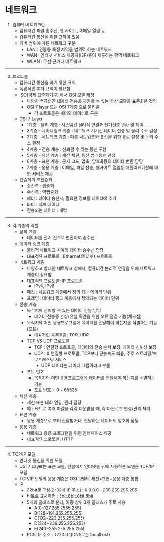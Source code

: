 # 네트워크
1. 컴퓨터 네트워크란
    + 컴퓨터간 파일 송수신, 웹 사이트, 이메일 열람 등
    + 컴퓨터간 통신을 위한 교칙이 있음
    + 커버 범위에 따른 네트워크 구분
        - LAN : 건물등 특정 지역을 범위로 하는 네트워크
        - WAN : 인터넷 서비스 제공자(ISP)등이 제공하는 광역 네트워크
        - WLAN : 무선 근거리 네트워크
***
2. 프로토콜
    + 컴퓨터간 통신을 하기 위한 규칙
    + 독립적인 여러 규칙이 필요함
    + ISO(국제 표준화기구) 에서 OSI 모델 제정
        - 다양한 컴퓨터간 데이터 전송을 지원할 수 있는 추상 모델을 표준화한 것임
        - OSI 7 layer 또는 OSI 7계층 으로 불리움
            - 각 프로토콜은 헤더와 데이터로 구분
    + OSI 7 Layer
        - 1계층 - 물리 계층 : 시스템간 물리적 연결과 전기신호 변환 및 제어
        - 2계층 - 데이터링크 계층 : 네트워크 기기간 데이터 전송 및 물리 주소 결정
        - 3계층 - 네트워크 계층 : 다른 네트워크와 통신을 위한 경로 설정 및 논리 주소 결정
        - 4계층 - 전송 계층 : 신뢰할 수 있는 통신 구현
        - 5계층 - 세션 계층 : 세션 채결, 통신 방식등을 결정
        - 6계층 - 표현 계층 : 문자 코드, 압축, 암호화등의 데이터 변환 담당
        - 7계층 - 응용 계층 : 이메일, 파일 전송, 웹사이트 열람등 애플리케이션에 대한 서비스 제공
    + 캡슐화와 역캡슐화
        - 송신측 : 캡슐화
        - 수신측 : 역캡슐화
        - 헤더 : 데이터 송신시, 필요한 정보를 데이터에 추가
        - 바디 : 실제 데이터
        - 전송되는 데이터 : 패킷
***
3. 각 계층의 역할
    + 물리 계층
        - 데이터를 전기 신호로 변환하여 송수신
    + 데이터 링크 계층
        - 물리적 네트워크 사이의 데이터 송수신 담당
        - 대표적인 프로토콜 : Ethernet(이더넷) 프로토콜
    + 네트워크 계층
        - 다양하고 방대한 네트워크 상에서, 컴퓨터간 논리적 연결을 위해 네트워크 계층이 필요함
        - 대표적인 프로토콜: IP 프로토콜
            - IPv4, IPv6
        - 패킷 : 네트워크 계층에서 정의 되는 데이터 단위
        - 프레임 : 데이터 링크 계층에서 정의되는 데이터 단위
    + 전송 계층
        - 목적지에 신뢰할 수 있는 데이터 전달 담당
            - 데이터 전송중 손상/유실 확인을 위한 오류 점검 기능(체크섬)
        - 목적지의 어떤 응용프로그램에 데이터를 전달해야 하는지를 식별하는 기능 (포트)
            - 대표적인 프로토콜: TCP, UDP
        - TCP VS UDP 프로토콜
            - TCP : 연결형 프로토콜, 데이터의 전송 순서 보장, 데이터 신뢰성 보장
            - UDP : 비연결형 프로토콜, TCP보다 전송속도 빠름, 주로 스트리밍/브로드캐스팅 서비스
                - UDP 데이터는 데이터 그램이라고 부름
        - 포트 번호
            - 목적지의 어떤 응용프로그램에 데이터를 전달해야 하는지를 식별하는 기능
            - 포트 번호는 0 ~ 65535
    + 세션 계층
        - 세션 또는 대화 연결, 관리 담당
        - 예 : FPT로 여러 파일을 각각 다운받을 때, 각 다운로드 연결/관리 처리
    + 표현 계층
        - 응용 계층으로 부터 전달받거나, 전달하는 데이터의 암호화 담당
    + 응용 계층
        - 네트워크 응용 프로그램을 위한 인터페이스 제공
        - 대표적인 프로토콜: HTTP
***
4. TCP/IP 모델
    + 인터넷 통신을 위한 모델
    + OSI 7 Layer는 표준 모델, 현실에서 인터넷을 위해 사용하는 모델은 TCP/IP 모델
    + TCP/IP 모델의 응용 계층은 OSI 모델의 세션+표현+응용 계층 통합
    + IP
        - 32bit로 구성(2^32개 IP 주소) : 0.0.0.0 - 255.255.255.255
        - 비트로 표시하면 : 8bit.8bit.8bit.8bit
        - 5개의 클래스로 분리, 이중 상위 3개 클래스가 주로 사용
            - A(0~127.255.2555.255)
            - B(128~191.255.255.255)
            - C(192~223.255.255.255)
            - D(224~239.255.255.255)
            - E(240~255.255.255.255)
        - PC의 IP 주소 : 127.0.0.1(DNS로는 localhost)
        